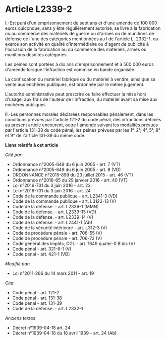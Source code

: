 # Article L2339-2

I.-Est puni d'un emprisonnement de sept ans et d'une amende de 100 000 euros quiconque, sans y être régulièrement autorisé,
se livre à la fabrication ou au commerce des matériels de guerre ou d'armes ou de munitions de défense de l'une des
catégories mentionnées au I de l'article L. 2332-1, ou exerce son activité en qualité d'intermédiaire ou d'agent de publicité
à l'occasion de la fabrication ou du commerce des matériels, armes ou munitions desdites catégories. 

Les peines sont portées à dix ans d'emprisonnement et à 500 000 euros d'amende lorsque l'infraction est commise en bande
organisée. 

La confiscation du matériel fabriqué ou du matériel à vendre, ainsi que sa vente aux enchères publiques, est ordonnée par le
même jugement.

L'autorité administrative peut prescrire ou faire effectuer la mise hors d'usage, aux frais de l'auteur de l'infraction, du
matériel avant sa mise aux enchères publiques. 

II.-Les personnes morales déclarées responsables pénalement, dans les conditions prévues par l'article 121-2 du code pénal,
des infractions définies au présent article encourent, outre l'amende suivant les modalités prévues par l'article 131-38 du
code pénal, les peines prévues par les 1°, 2°, 4°, 5°, 8° et 9° de l'article 131-39 du même code.

**Liens relatifs à cet article**

_Cité par_:

  - Ordonnance n°2005-649 du 6 juin 2005 - art. 7 (VT)
  - Ordonnance n°2005-649 du 6 juin 2005 - art. 8 (VD)
  - ORDONNANCE n°2015-899 du 23 juillet 2015 - art. 46 (VT)
  - Ordonnance n°2016-65 du 29 janvier 2016 - art. 40 (VT)
  - Loi n°2016-731 du 3 juin 2016 - art. 23
  - Loi n°2016-731 du 3 juin 2016 - art. 24
  - Code de la commande publique - art. L2341-3 (VD)
  - Code de la commande publique - art. L3123-13 (V)
  - Code de la défense. - art. L2336-1 (MMN)
  - Code de la défense. - art. L2339-13 (VD)
  - Code de la défense. - art. L2339-14 (V)
  - Code de la défense. - art. L2441-1 (Ab)
  - Code de la sécurité intérieure - art. L312-3 (V)
  - Code de procédure pénale - art. 706-55 (V)
  - Code de procédure pénale - art. 706-73 (V)
  - Code général des impôts, CGI. - art. 1649 quater-0 B bis (V)
  - Code pénal - art. 321-6-1 (V)
  - Code pénal - art. 421-1 (VD)

_Modifié par_:

  - Loi n°2011-266 du 14 mars 2011 - art. 19

_Cite_:

  - Code pénal - art. 121-2
  - Code pénal - art. 131-38
  - Code pénal - art. 131-39
  - Code de la défense. - art. L2332-1

_Anciens textes_:

  - Décret n°1939-04-18 art. 24
  - Décret n°1939-04-18 du 18 avril 1939 - art. 24 (Ab)
